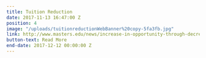 ```yaml
---
title: Tuition Reduction
date: 2017-11-13 16:47:00 Z
position: 4
image: "/uploads/tuitionreductionWebBanner%20copy-5fa3fb.jpg"
link: http://www.masters.edu/news/increase-in-opportunity-through-decrease-in-tuition
button-text: Read More
end-date: 2017-12-12 00:00:00 Z
---
```


